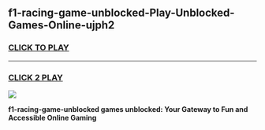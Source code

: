 
## f1-racing-game-unblocked-Play-Unblocked-Games-Online-ujph2
<h3>
<a href="https://premium76.site?title=f1-racing-game-unblocked&ref=25A">CLICK TO PLAY</a></h3>
<hr>

<h3>
<a href="https://premium76.site?title=f1-racing-game-unblocked&ref=25A">CLICK 2 PLAY</a>
  
</h3>

<a href="https://premium76.site?title=f1-racing-game-unblocked&ref=25A"><img src="https://clearcache.store/games.png"></a>


**f1-racing-game-unblocked games unblocked: Your Gateway to Fun and Accessible Online Gaming**
